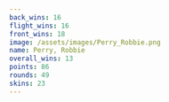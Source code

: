 ```yaml
---
back_wins: 16
flight_wins: 16
front_wins: 18
image: /assets/images/Perry_Robbie.png
name: Perry, Robbie
overall_wins: 13
points: 86
rounds: 49
skins: 23
---
```

